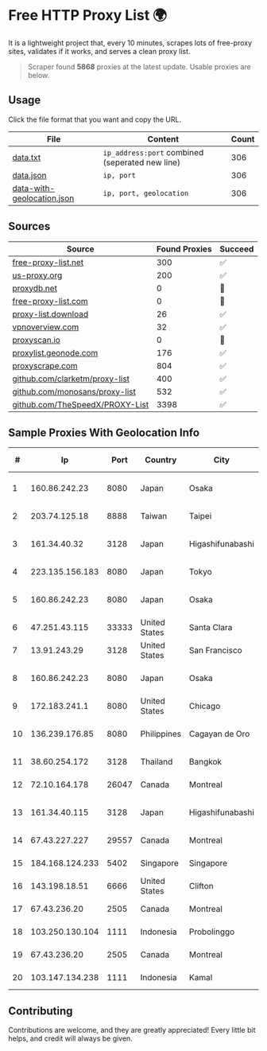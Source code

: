 
# Free HTTP Proxy List 🌍

It is a lightweight project that, every 10 minutes, scrapes lots of free-proxy sites, validates if it works, and serves a clean proxy list.


> Scraper found **5868** proxies at the latest update. Usable proxies are below.

## Usage

Click the file format that you want and copy the URL.


|File|Content|Count|
|----|-------|-----|
|[data.txt](https://raw.githubusercontent.com/themiralay/Proxy-List-World/master/data.txt)|`ip_address:port` combined (seperated new line)|306|
|[data.json](https://raw.githubusercontent.com/themiralay/Proxy-List-World/master/data.json)|`ip, port`|306|
|[data-with-geolocation.json](https://raw.githubusercontent.com/themiralay/Proxy-List-World/master/data-with-geolocation.json)|`ip, port, geolocation`|306|

## Sources

|Source|Found Proxies|Succeed|
|------|-------------|-------|
|[free-proxy-list.net](https://free-proxy-list.net)|300|✅|
|[us-proxy.org](https://www.us-proxy.org)|200|✅|
|[proxydb.net](http://proxydb.net)|0|🚫|
|[free-proxy-list.com](https://free-proxy-list.com/?page=&port=&type%5B%5D=http&type%5B%5D=https&up_time=0&search=Search)|0|🚫|
|[proxy-list.download](https://www.proxy-list.download/HTTP)|26|✅|
|[vpnoverview.com](https://vpnoverview.com/privacy/anonymous-browsing/free-proxy-servers)|32|✅|
|[proxyscan.io](https://www.proxyscan.io)|0|🚫|
|[proxylist.geonode.com](https://proxylist.geonode.com/api/proxy-list?limit=300&page=1&sort_by=lastChecked&sort_type=desc&protocols=http,https)|176|✅|
|[proxyscrape.com](https://api.proxyscrape.com/v2/?request=displayproxies&protocol=http&timeout=10000&country=all&ssl=all&anonymity=all)|804|✅|
|[github.com/clarketm/proxy-list](https://raw.githubusercontent.com/clarketm/proxy-list/master/proxy-list-raw.txt)|400|✅|
|[github.com/monosans/proxy-list](https://raw.githubusercontent.com/monosans/proxy-list/main/proxies/http.txt)|532|✅|
|[github.com/TheSpeedX/PROXY-List](https://raw.githubusercontent.com/TheSpeedX/PROXY-List/master/http.txt)|3398|✅|


## Sample Proxies With Geolocation Info

|#|Ip|Port|Country|City|Internet Service Provider|
|-|--|----|-------|----|-------------------------|
|1|160.86.242.23|8080|Japan|Osaka|Sony Network Communications Inc|
|2|203.74.125.18|8888|Taiwan|Taipei|Chunghwa Telecom Co., Ltd.|
|3|161.34.40.32|3128|Japan|Higashifunabashi|NTT PC Communications, Inc.|
|4|223.135.156.183|8080|Japan|Tokyo|So-net Corporation|
|5|160.86.242.23|8080|Japan|Osaka|Sony Network Communications Inc|
|6|47.251.43.115|33333|United States|Santa Clara|Alibaba Cloud LLC|
|7|13.91.243.29|3128|United States|San Francisco|Microsoft Corporation|
|8|160.86.242.23|8080|Japan|Osaka|Sony Network Communications Inc|
|9|172.183.241.1|8080|United States|Chicago|Microsoft|
|10|136.239.176.85|8080|Philippines|Cagayan de Oro|ComClark Network & Technology Corp|
|11|38.60.254.172|3128|Thailand|Bangkok|Kaopu Cloud HK Limited|
|12|72.10.164.178|26047|Canada|Montreal|GloboTech Communications|
|13|161.34.40.115|3128|Japan|Higashifunabashi|NTT PC Communications, Inc.|
|14|67.43.227.227|29557|Canada|Montreal|GloboTech Communications|
|15|184.168.124.233|5402|Singapore|Singapore|GoDaddy.com, LLC|
|16|143.198.18.51|6666|United States|Clifton|DigitalOcean, LLC|
|17|67.43.236.20|2505|Canada|Montreal|GloboTech Communications|
|18|103.250.130.104|1111|Indonesia|Probolinggo|PT Jawara Lintas Data Nusantara|
|19|67.43.236.20|2505|Canada|Montreal|GloboTech Communications|
|20|103.147.134.238|1111|Indonesia|Kamal|PT.MURNI MAKMUR ABADI|



## Contributing

Contributions are welcome, and they are greatly appreciated! Every
little bit helps, and credit will always be given.

